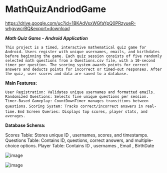 # MathQuizAndriodGame
https://drive.google.com/uc?id=1BKAdVsxWGfaYpQ0PRzyueR-whgvwcrBQ&export=download

***Math Quiz Game - Android Application***
```
This project is a timed, interactive mathematical quiz game for Android. Users register with unique usernames, emails, and birthdates before beginning the game. Each quiz session consists of five randomly selected math questions from a Questions.csv file, with a 10-second timer per question. The scoring system awards points for correct answers and deducts points for incorrect or timed-out responses. After the quiz, user scores and data are saved to a database.
```

**Main Features:**

```User Registration: Validates unique usernames and formatted emails.```
```Randomized Questions: Selects five unique questions per session.```
```Timer-Based Gameplay: CountDownTimer manages transitions between questions.```
```Scoring System: Tracks correct/incorrect answers in real-time.```
```End Screen Queries: Displays top scores, player stats, and averages.```

**Database Schema:**

Scores Table: Stores unique ID , usernames, scores, and timestamps.
Questions Table: Contains ID, questions, correct answers, and multiple-choice options.
Player Table: Contains ID , usernames , Email , BirthDate

![image](https://github.com/user-attachments/assets/c01c0cbd-b9f3-4638-b628-c5dbd3982308)

![image](https://github.com/user-attachments/assets/c9b03df6-5315-4b50-ad08-c988267a2f20)
